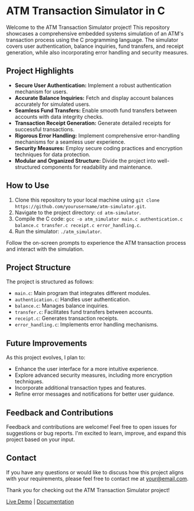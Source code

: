 # ATM Transaction Simulator in C

Welcome to the ATM Transaction Simulator project! This repository showcases a comprehensive embedded systems simulation of an ATM's transaction process using the C programming language. The simulator covers user authentication, balance inquiries, fund transfers, and receipt generation, while also incorporating error handling and security measures.

## Project Highlights

- **Secure User Authentication:** Implement a robust authentication mechanism for users.
- **Accurate Balance Inquiries:** Fetch and display account balances accurately for simulated users.
- **Seamless Fund Transfers:** Enable smooth fund transfers between accounts with data integrity checks.
- **Transaction Receipt Generation:** Generate detailed receipts for successful transactions.
- **Rigorous Error Handling:** Implement comprehensive error-handling mechanisms for a seamless user experience.
- **Security Measures:** Employ secure coding practices and encryption techniques for data protection.
- **Modular and Organized Structure:** Divide the project into well-structured components for readability and maintenance.

## How to Use

1. Clone this repository to your local machine using `git clone https://github.com/yourusername/atm-simulator.git`.
2. Navigate to the project directory: `cd atm-simulator`.
3. Compile the C code: `gcc -o atm_simulator main.c authentication.c balance.c transfer.c receipt.c error_handling.c`.
4. Run the simulator: `./atm_simulator`.

Follow the on-screen prompts to experience the ATM transaction process and interact with the simulation.

## Project Structure

The project is structured as follows:

- `main.c`: Main program that integrates different modules.
- `authentication.c`: Handles user authentication.
- `balance.c`: Manages balance inquiries.
- `transfer.c`: Facilitates fund transfers between accounts.
- `receipt.c`: Generates transaction receipts.
- `error_handling.c`: Implements error handling mechanisms.

## Future Improvements

As this project evolves, I plan to:
- Enhance the user interface for a more intuitive experience.
- Explore advanced security measures, including more encryption techniques.
- Incorporate additional transaction types and features.
- Refine error messages and notifications for better user guidance.

## Feedback and Contributions

Feedback and contributions are welcome! Feel free to open issues for suggestions or bug reports. I'm excited to learn, improve, and expand this project based on your input.

## Contact

If you have any questions or would like to discuss how this project aligns with your requirements, please feel free to contact me at [your@email.com](mailto:your@email.com).

Thank you for checking out the ATM Transaction Simulator project!

[Live Demo](#) | [Documentation](#)
